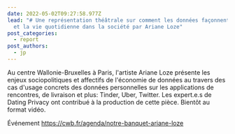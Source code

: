 ```yaml
---
date: 2022-05-02T09:27:58.977Z
lead: "# Une représentation théâtrale sur comment les données façonnent l'amour
  et la vie quotidienne dans la société par Ariane Loze"
post_categories:
  - report
post_authors:
  - jp
---
```

Au centre Wallonie-Bruxelles à Paris, l'artiste Ariane Loze présente les enjeux sociopolitiques et affectifs de l'économie de données au travers des cas d'usage concrets des données personnelles sur les applications de rencontres, de livraison et plus: Tinder, Uber, Twitter. Les expert.e.s de Dating Privacy ont contribué à la production de cette pièce. Bientôt au format vidéo.

Événement <https://cwb.fr/agenda/notre-banquet-ariane-loze>
